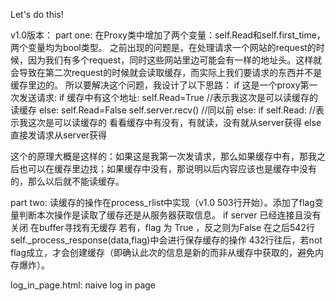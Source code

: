 Let's do this!


v1.0版本：
part one:
    在Proxy类中增加了两个变量：self.Read和self.first_time，两个变量均为bool类型。
    之前出现的问题是，在处理请求一个网站的request的时候，因为我们有多个request，同时这些网站里边可能会有一样的地址头。这样就会导致在第二次request的时候就会读取缓存，而实际上我们要请求的东西并不是缓存里边的。
    所以要解决这个问题，我设计了以下思路：
    if 这是一个proxy第一次发送请求:
        if 缓存中有这个地址:
            self.Read=True     //表示我这次是可以读缓存的
            读缓存
        else:
            self.Read=False
            self.server.recv()      //同以前
    else:
        if self.Read:                //表示我这次是可以读缓存的
            看看缓存中有没有，有就读，没有就从server获得
        else
            直接发请求从server获得
    
   这个的原理大概是这样的：如果这是我第一次发请求，那么如果缓存中有，那我之后也可以在缓存里边找；如果缓存中没有，那说明以后内容应该也是缓存中没有的，那么以后就不能读缓存。
   
 part two:
    读缓存的操作在process_rlist中实现（v1.0 503行开始）。添加了flag变量判断本次操作是读取了缓存还是从服务器获取信息。
    if server 已经连接且没有关闭
        在buffer寻找有无缓存
        若有，flag 为 True ，反之则为False
    在之后542行 self._process_response(data,flag)中会进行保存缓存的操作
    432行往后，若not flag成立，才会创建缓存（即确认此次的信息是新的而非从缓存中获取的，避免内存爆炸）。

log_in_page.html:
naive log in page
